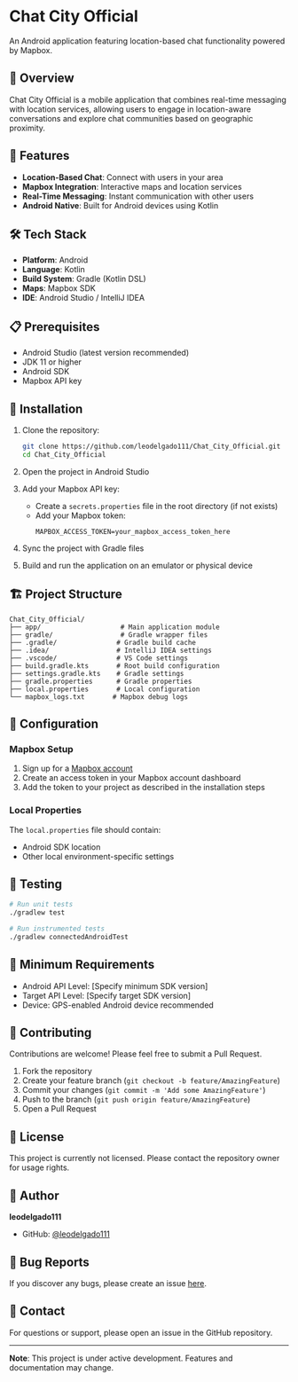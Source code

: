 # Chat City Official

An Android application featuring location-based chat functionality powered by Mapbox.

## 📱 Overview

Chat City Official is a mobile application that combines real-time messaging with location services, allowing users to engage in location-aware conversations and explore chat communities based on geographic proximity.

## 🚀 Features

- **Location-Based Chat**: Connect with users in your area
- **Mapbox Integration**: Interactive maps and location services
- **Real-Time Messaging**: Instant communication with other users
- **Android Native**: Built for Android devices using Kotlin

## 🛠️ Tech Stack

- **Platform**: Android
- **Language**: Kotlin
- **Build System**: Gradle (Kotlin DSL)
- **Maps**: Mapbox SDK
- **IDE**: Android Studio / IntelliJ IDEA

## 📋 Prerequisites

- Android Studio (latest version recommended)
- JDK 11 or higher
- Android SDK
- Mapbox API key

## 🔧 Installation

1. Clone the repository:
   ```bash
   git clone https://github.com/leodelgado111/Chat_City_Official.git
   cd Chat_City_Official
   ```

2. Open the project in Android Studio

3. Add your Mapbox API key:
   - Create a `secrets.properties` file in the root directory (if not exists)
   - Add your Mapbox token:
     ```properties
     MAPBOX_ACCESS_TOKEN=your_mapbox_access_token_here
     ```

4. Sync the project with Gradle files

5. Build and run the application on an emulator or physical device

## 🏗️ Project Structure

```
Chat_City_Official/
├── app/                    # Main application module
├── gradle/                 # Gradle wrapper files
├── .gradle/               # Gradle build cache
├── .idea/                 # IntelliJ IDEA settings
├── .vscode/               # VS Code settings
├── build.gradle.kts       # Root build configuration
├── settings.gradle.kts    # Gradle settings
├── gradle.properties      # Gradle properties
├── local.properties       # Local configuration
└── mapbox_logs.txt       # Mapbox debug logs
```

## 🔑 Configuration

### Mapbox Setup

1. Sign up for a [Mapbox account](https://account.mapbox.com/auth/signup/)
2. Create an access token in your Mapbox account dashboard
3. Add the token to your project as described in the installation steps

### Local Properties

The `local.properties` file should contain:
- Android SDK location
- Other local environment-specific settings

## 🧪 Testing

```bash
# Run unit tests
./gradlew test

# Run instrumented tests
./gradlew connectedAndroidTest
```

## 📱 Minimum Requirements

- Android API Level: [Specify minimum SDK version]
- Target API Level: [Specify target SDK version]
- Device: GPS-enabled Android device recommended

## 🤝 Contributing

Contributions are welcome! Please feel free to submit a Pull Request.

1. Fork the repository
2. Create your feature branch (`git checkout -b feature/AmazingFeature`)
3. Commit your changes (`git commit -m 'Add some AmazingFeature'`)
4. Push to the branch (`git push origin feature/AmazingFeature`)
5. Open a Pull Request

## 📝 License

This project is currently not licensed. Please contact the repository owner for usage rights.

## 👤 Author

**leodelgado111**

- GitHub: [@leodelgado111](https://github.com/leodelgado111)

## 🐛 Bug Reports

If you discover any bugs, please create an issue [here](https://github.com/leodelgado111/Chat_City_Official/issues).

## 📧 Contact

For questions or support, please open an issue in the GitHub repository.

---

**Note**: This project is under active development. Features and documentation may change.
